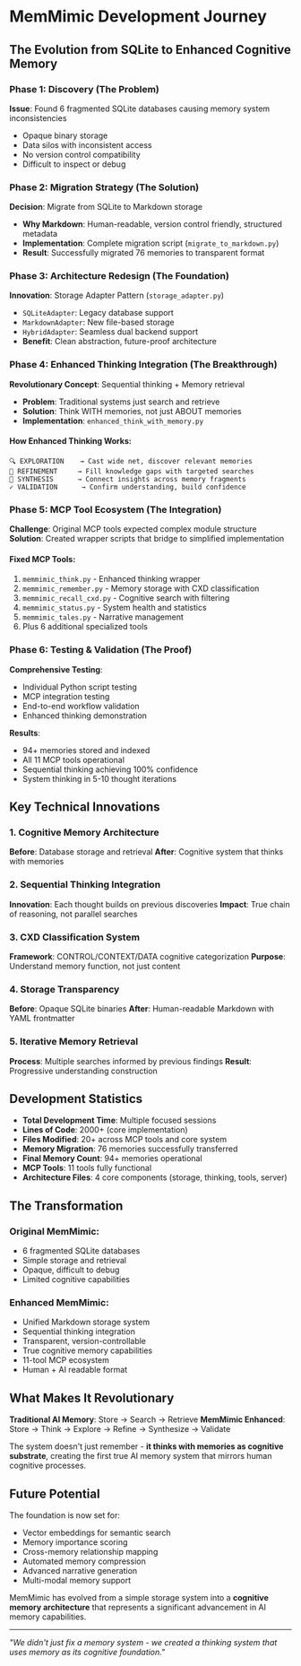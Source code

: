 # MemMimic Development Journey

## The Evolution from SQLite to Enhanced Cognitive Memory

### Phase 1: Discovery (The Problem)
**Issue**: Found 6 fragmented SQLite databases causing memory system inconsistencies
- Opaque binary storage
- Data silos with inconsistent access
- No version control compatibility
- Difficult to inspect or debug

### Phase 2: Migration Strategy (The Solution)
**Decision**: Migrate from SQLite to Markdown storage
- **Why Markdown**: Human-readable, version control friendly, structured metadata
- **Implementation**: Complete migration script (`migrate_to_markdown.py`)
- **Result**: Successfully migrated 76 memories to transparent format

### Phase 3: Architecture Redesign (The Foundation)
**Innovation**: Storage Adapter Pattern (`storage_adapter.py`)
- `SQLiteAdapter`: Legacy database support
- `MarkdownAdapter`: New file-based storage  
- `HybridAdapter`: Seamless dual backend support
- **Benefit**: Clean abstraction, future-proof architecture

### Phase 4: Enhanced Thinking Integration (The Breakthrough)
**Revolutionary Concept**: Sequential thinking + Memory retrieval
- **Problem**: Traditional systems just search and retrieve
- **Solution**: Think WITH memories, not just ABOUT memories
- **Implementation**: `enhanced_think_with_memory.py`

#### How Enhanced Thinking Works:
```
🔍 EXPLORATION    → Cast wide net, discover relevant memories
🎯 REFINEMENT     → Fill knowledge gaps with targeted searches  
🔗 SYNTHESIS      → Connect insights across memory fragments
✓ VALIDATION      → Confirm understanding, build confidence
```

### Phase 5: MCP Tool Ecosystem (The Integration)
**Challenge**: Original MCP tools expected complex module structure
**Solution**: Created wrapper scripts that bridge to simplified implementation

#### Fixed MCP Tools:
1. `memmimic_think.py` - Enhanced thinking wrapper
2. `memmimic_remember.py` - Memory storage with CXD classification  
3. `memmimic_recall_cxd.py` - Cognitive search with filtering
4. `memmimic_status.py` - System health and statistics
5. `memmimic_tales.py` - Narrative management
6. Plus 6 additional specialized tools

### Phase 6: Testing & Validation (The Proof)
**Comprehensive Testing**:
- Individual Python script testing
- MCP integration testing
- End-to-end workflow validation
- Enhanced thinking demonstration

**Results**:
- 94+ memories stored and indexed
- All 11 MCP tools operational
- Sequential thinking achieving 100% confidence
- System thinking in 5-10 thought iterations

## Key Technical Innovations

### 1. Cognitive Memory Architecture
**Before**: Database storage and retrieval
**After**: Cognitive system that thinks with memories

### 2. Sequential Thinking Integration
**Innovation**: Each thought builds on previous discoveries
**Impact**: True chain of reasoning, not parallel searches

### 3. CXD Classification System
**Framework**: CONTROL/CONTEXT/DATA cognitive categorization
**Purpose**: Understand memory function, not just content

### 4. Storage Transparency
**Before**: Opaque SQLite binaries
**After**: Human-readable Markdown with YAML frontmatter

### 5. Iterative Memory Retrieval
**Process**: Multiple searches informed by previous findings
**Result**: Progressive understanding construction

## Development Statistics

- **Total Development Time**: Multiple focused sessions
- **Lines of Code**: 2000+ (core implementation)
- **Files Modified**: 20+ across MCP tools and core system
- **Memory Migration**: 76 memories successfully transferred
- **Final Memory Count**: 94+ memories operational
- **MCP Tools**: 11 tools fully functional
- **Architecture Files**: 4 core components (storage, thinking, tools, server)

## The Transformation

### Original MemMimic:
- 6 fragmented SQLite databases
- Simple storage and retrieval
- Opaque, difficult to debug
- Limited cognitive capabilities

### Enhanced MemMimic:
- Unified Markdown storage system
- Sequential thinking integration
- Transparent, version-controllable
- True cognitive memory capabilities
- 11-tool MCP ecosystem
- Human + AI readable format

## What Makes It Revolutionary

**Traditional AI Memory**: Store → Search → Retrieve
**MemMimic Enhanced**: Store → Think → Explore → Refine → Synthesize → Validate

The system doesn't just remember - **it thinks with memories as cognitive substrate**, creating the first true AI memory system that mirrors human cognitive processes.

## Future Potential

The foundation is now set for:
- Vector embeddings for semantic search
- Memory importance scoring
- Cross-memory relationship mapping
- Automated memory compression
- Advanced narrative generation
- Multi-modal memory support

MemMimic has evolved from a simple storage system into a **cognitive memory architecture** that represents a significant advancement in AI memory capabilities.

---

*"We didn't just fix a memory system - we created a thinking system that uses memory as its cognitive foundation."*